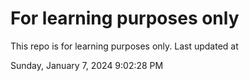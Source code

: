 # For learning purposes only
This repo is for learning purposes only.
Last updated at

Sunday, January 7, 2024 9:02:28 PM

